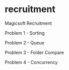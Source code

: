 # recruitment
Magicsoft Recruitment

Problem 1 - Sorting

Problem 2 - Queue

Problem 3 - Folder Compare

Problem 4 - Concurrency
